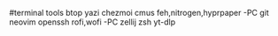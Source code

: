 #terminal tools
  btop
  yazi
  chezmoi
  cmus
  feh,nitrogen,hyprpaper -PC
  git
  neovim
  openssh
  rofi,wofi -PC 
  zellij
  zsh
  yt-dlp
  
